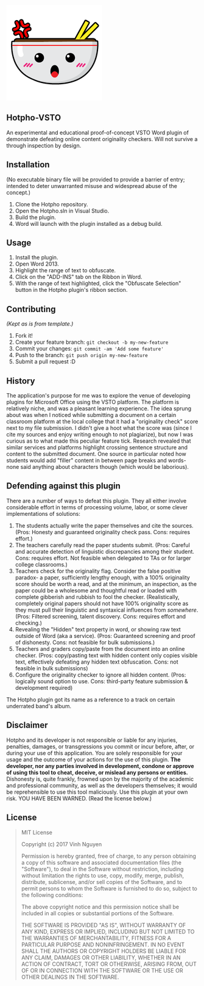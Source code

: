 ![Hotpho Icon](https://github.com/nguyenkvvn/Hotpho-VSTO/blob/master/Resources/Artboard%201small.png)
## Hotpho-VSTO
An experimental and educational proof-of-concept VSTO Word plugin of demonstrate defeating online content originality checkers. Will not survive a through inspection by design.

## Installation

(No executable binary file will be provided to provide a barrier of entry; intended to deter unwarranted misuse and widespread abuse of the concept.)

1. Clone the Hotpho repository.
2. Open the Hotpho.sln in Visual Studio.
3. Build the plugin.
4. Word will launch with the plugin installed as a debug build.

## Usage

1. Install the plugin.
2. Open Word 2013.
3. Highlight the range of text to obfuscate.
4. Click on the "ADD-INS" tab on the Ribbon in Word.
5. With the range of text highlighted, click the "Obfuscate Selection" button in the Hotpho plugin's ribbon section.

## Contributing

*(Kept as is from template.)*
1. Fork it!
2. Create your feature branch: `git checkout -b my-new-feature`
3. Commit your changes: `git commit -am 'Add some feature'`
4. Push to the branch: `git push origin my-new-feature`
5. Submit a pull request :D

## History

The application's purpose for me was to explore the venue of developing plugins for Microsoft Office using the VSTO platform. The platform is relatively niche, and was a pleasant learning experience. The idea sprung about was when I noticed while submitting a document on a certain classroom platform at the local college that it had a "originality check" score next to my file submission. I didn't give a hoot what the score was (since I cite my sources and enjoy writing enough to not plagiarize), but now I was curious as to what made this peculiar feature tick. Research revealed that similar services and platforms highlight crossing sentence structure and content to the submitted document. One source in particular noted how students would add "filler" content in between page breaks and words- none said anything about characters though (which would be laborious).

## Defending against this plugin

There are a number of ways to defeat this plugin. They all either involve considerable effort in terms of processing volume, labor, or some clever implementations of solutions:
1. The students actually write the paper themselves and cite the sources. (Pros: Honesty and guaranteed originality check pass. Cons: requires effort.)
2. The teachers carefully read the paper students submit. (Pros: Careful and accurate detection of linguistic discrepancies among their student. Cons: requires effort. Not feasible when delegated to TAs or for larger college classrooms.)
3. Teachers check for the originality flag. Consider the false positive paradox- a paper, sufficiently lengthy enough, with a 100% originality score should be worth a read, and at the minimum, an inspection, as the paper could be a wholesome and thoughtful read or loaded with complete gibberish and rubbish to fool the checker. (Realistically, completely original papers should not have 100% originality score as they must pull their linguistic and syntaxical influences from *somewhere*. (Pros: Filtered screening, talent discovery. Cons: requires effort and checking.)
4. Revealing the "Hidden" text property in word, or showing raw text outside of Word (aka a service). (Pros: Guaranteed screening and proof of dishonesty. Cons: not feasible for bulk submissions.)
5. Teachers and graders copy/paste from the document into an online checker. (Pros: copy/pasting text with hidden content only copies visible text, effectively defeating any hidden text obfuscation. Cons: not feasible in bulk submissions)
6. Configure the originality checker to ignore all hidden content. (Pros: logically sound option to use. Cons: third-party feature submission & development required)

The Hotpho plugin got its name as a reference to a track on certain underrated band's album.

## Disclaimer

Hotpho and its developer is not responsible or liable for any injuries, penalties, damages, or transgressions you commit or incur before, after, or during your use of this application. You are solely responsible for your usage and the outcome of your actions for the use of this plugin. **The developer, nor any parties involved in development, condone or approve of using this tool to cheat, deceive, or mislead any persons or entities.** Dishonesty is, quite frankly, frowned upon by the majority of the academic and professional community, as well as the developers themselves; it would be reprehensible to use this tool maliciously. Use this plugin at your own risk. YOU HAVE BEEN WARNED. (Read the license below.)

## License

>MIT License
>
>Copyright (c) 2017 Vinh Nguyen
>
>Permission is hereby granted, free of charge, to any person obtaining a copy
>of this software and associated documentation files (the "Software"), to deal
>in the Software without restriction, including without limitation the rights
>to use, copy, modify, merge, publish, distribute, sublicense, and/or sell
>copies of the Software, and to permit persons to whom the Software is
>furnished to do so, subject to the following conditions:
>
>The above copyright notice and this permission notice shall be included in all
>copies or substantial portions of the Software.
>
>THE SOFTWARE IS PROVIDED "AS IS", WITHOUT WARRANTY OF ANY KIND, EXPRESS OR
>IMPLIED, INCLUDING BUT NOT LIMITED TO THE WARRANTIES OF MERCHANTABILITY,
>FITNESS FOR A PARTICULAR PURPOSE AND NONINFRINGEMENT. IN NO EVENT SHALL THE
>AUTHORS OR COPYRIGHT HOLDERS BE LIABLE FOR ANY CLAIM, DAMAGES OR OTHER
>LIABILITY, WHETHER IN AN ACTION OF CONTRACT, TORT OR OTHERWISE, ARISING FROM,
>OUT OF OR IN CONNECTION WITH THE SOFTWARE OR THE USE OR OTHER DEALINGS IN THE
>SOFTWARE.
